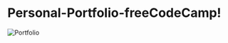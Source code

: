 # Personal-Portfolio-freeCodeCamp!
![Portfolio](https://user-images.githubusercontent.com/102663969/209224280-5427bbeb-bebc-454b-84cc-9157c974d8e9.png)
